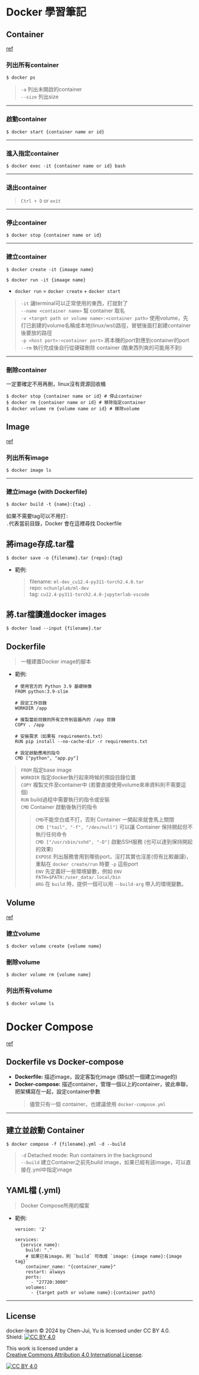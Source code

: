 # Docker 學習筆記
## Container
[ref](https://docs.docker.com/reference/cli/docker/container/)  
### 列出所有container
```shell=
$ docker ps
```
> `-a` 列出未開啟的container  
> `--size` 列出size  

---  

### 啟動container
```shell=
$ docker start {container name or id}
```

---

### 進入指定container
```shell=
$ docker exec -it {container name or id} bash
```

---

### 退出container
> `Ctrl + D` or `exit`  

---

### 停止container
```shell=
$ docker stop {container name or id}
```

---

### 建立container
```shell=
$ docker create -it {imaage name}
```
```shell=
$ docker run -it {imaage name}
```
* `docker run` = `docker create` + `docker start`

> `-it` 讓terminal可以正常使用的東西，打就對了  
> `--name <container name>` 幫 container 取名  
> `-v <target path or volume name>:<container path>` 使用volume，先打已創建的volume名稱或本地(linux/wsl)路徑，冒號後面打創建container後要放的路徑  
> `-p <host port>:<container port>` 將本機的port對應到container的port  
> `--rm` 執行完成後自行從硬碟刪除 container (酷東西列爽的可能用不到)  

---  

### 刪除container
一定要確定不用再刪，linux沒有資源回收桶  
```shell=
$ docker stop {container name or id} # 停止container  
$ docker rm {container name or id} # 移除指定container  
$ docker volume rm {volume name or id} # 移除volume  
```

## Image
[ref](https://docs.docker.com/reference/cli/docker/image/)  
### 列出所有image
```shell=
$ docker image ls
```

---  

### 建立image (with Dockerfile)
```shell=
$ docker build -t {name}:{tag} .  
```
如果不需要tag可以不用打`:`  
`.`代表當前目錄，Docker 會在這裡尋找 Dockerfile  

## 將image存成.tar檔
```shell=
$ docker save -o {filename}.tar {repo}:{tag}  
```
* 範例:
    > filename:  `ml-dev_cu12.4-py311-torch2.4.0.tar`  
    > repo: `nchunlplab/ml-dev`  
    > tag: `cu12.4-py311-torch2.4.0-jupyterlab-vscode`  

## 將.tar檔讀進docker images
```shell=
$ docker load --input {filename}.tar
```


## Dockerfile
> 一種建置Docker image的腳本  
* 範例:  
    ```Dockerfile=
    # 使用官方的 Python 3.9 基礎映像  
    FROM python:3.9-slim  
  
    # 設定工作目錄  
    WORKDIR /app  

    # 複製當前目錄的所有文件到容器內的 /app 目錄  
    COPY . /app  
  
    # 安裝需求（如果有 requirements.txt）  
    RUN pip install --no-cache-dir -r requirements.txt  
  
    # 設定啟動應用的指令
    CMD ["python", "app.py"]  
    ```
> `FROM` 指定base image  
> `WORKDIR` 指定docker執行起來時候的預設目錄位置  
> `COPY` 複製文件至container中 (若要直接使用volume來串資料則不需要這個)  
> `RUN` build過程中需要執行的指令或安裝  
> `CMD` Container 啟動後執行的指令  
> > `CMD`不能空白或不打，否則 Container 一開起來就會馬上關閉  
> > `CMD ["tail", "-f", "/dev/null"]` 可以讓 Container 保持開起但不執行任何命令  
> > `CMD ["/usr/sbin/sshd", "-D"]` 啟動SSH服務 (也可以達到保持開起的效果)  
> `EXPOSE` 列出服務會用到哪些port，沒打其實也沒差(但有比較嚴謹)，重點在 `docker create/run` 時要 `-p` 這些port  
> `ENV` 先定義好一些環境變數，例如 `ENV PATH=$PATH:/user_data/.local/bin`  
> `ARG` 在 `build` 時，提供一個可以用 `--build-arg` 帶入的環境變數。  


## Volume
[ref](https://docs.docker.com/engine/storage/volumes/)  
### 建立volume
```shell=
$ docker volume create {volume name}
```

### 刪除volume
```shell=
$ docker volume rm {volume name}
```

### 列出所有volume
```shell=
$ docker volume ls
```

# Docker Compose
[ref](https://docs.docker.com/compose/)  
## Dockerfile vs Docker-compose
* **Dockerfile:** 描述image，設定客製化image (類似於一個建立image的)  
* **Docker-compose:** 描述container，管理一個以上的container，彼此串聯，把架構寫在一起，設定container參數  
    > 儘管只有一個 container，也建議使用 `docker-compose.yml`  

---  

## 建立並啟動 Container
```shell=
$ docker compose -f {filename}.yml -d --build
```
> `-d` Detached mode: Run containers in the background  
> `--build` 建立Container之前先build image，如果已經有該image，可以直接在.yml中指定image  

##  YAML檔 (.yml)
> Docker Compose所用的檔案  
* 範例:  
    ```YAML=
    version: '2'

    services:
      {service name}:
        build: "."
        # 如果已有image，則 `build` 可改成 `image: {image name}:{image tag}`
        container_name: "{container_name}"
        restart: always
        ports:
          - "27720:3000"
        volumes:
          - {target path or volume name}:{container path}
    ```

---  

## License

docker-learn © 2024 by Chen-Jui, Yu is licensed under CC BY 4.0.  
Shield: [![CC BY 4.0][cc-by-shield]][cc-by]

This work is licensed under a  
[Creative Commons Attribution 4.0 International License][cc-by].

[![CC BY 4.0][cc-by-image]][cc-by]

[cc-by]: http://creativecommons.org/licenses/by/4.0/  
[cc-by-image]: https://i.creativecommons.org/l/by/4.0/88x31.png  
[cc-by-shield]: https://img.shields.io/badge/License-CC%20BY%204.0-lightgrey.svg



